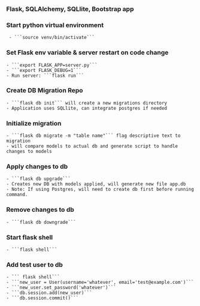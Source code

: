 ### Flask, SQLAlchemy, SQLlite, Bootstrap app

### Start python virtual environment
     - ```source venv/bin/activate```


### Set Flask env variable & server restart on code change
    - ```export FLASK_APP=server.py```
    - ```export FLASK_DEBUG=1```
    - Run server: ```flask run```

### Create DB Migration Repo
    - ```flask db init``` will create a new migrations directory
    - Application uses SQLlite, can integrate postgres if needed

### Initialize migration
    - ```flask db migrate -m "table name"``` flag descriptive text to migration
    - will compare models to actual db and generate script to handle changes to models

### Apply changes to db
    - ```flask db upgrade```
    - Creates new DB with models applied, will generate new file app.db
    - Note: If using Postgres, will need to create db first before running command.

### Remove changes to db
    - ```flask db downgrade```

### Start flask shell
    - ```flask shell``` 

### Add test user to db
    - ``` flask shell```
    - ```new_user = User(username='whatever', email='test@example.com')```
    - ```new_user.set_password('whatever')```
    - ```db.session.add(new_user)```
    - ```db.session.commit()```
